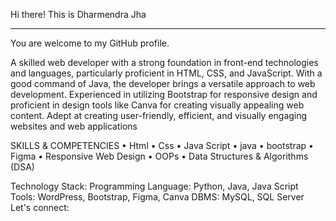 Hi there! This is Dharmendra Jha
<hr>
You are welcome to my GitHub profile.
<br>

A skilled web developer with a strong foundation in front-end technologies and languages, particularly proficient in HTML, CSS, and JavaScript. With a good command of Java, the developer brings a versatile approach to web development. Experienced in utilizing Bootstrap for responsive design and proficient in design tools like Canva for creating visually appealing web content. Adept at creating user-friendly, efficient, and visually engaging websites and web applications

SKILLS & COMPETENCIES
• Html • Css • Java Script • java • bootstrap • Figma • Responsive Web Design   • OOPs • Data Structures & Algorithms (DSA) 

Technology Stack:
Programming Language: Python, Java, Java Script
Tools: WordPress, Bootstrap, Figma, Canva
DBMS: MySQL, SQL Server
Let's connect:
